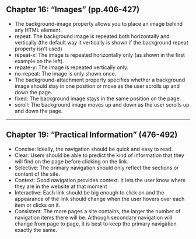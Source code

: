 ## Chapter 16: “Images” (pp.406-427)
- The background-image property allows you to place an image behind any HTML element.
- repeat: The background image is repeated both horizontally and vertically (the default way it vertically is shown if the background repeat property isn't used)
- repeat-x: The image is repeated horizontally only (as shown in the first example on the left).
- repate-y: The image is repeated vertically only.
- no-repeat: The image is only shown once.
- The background-attachment property specifies whether a background image should stay in one position or move as the user scrolls up and down the page.
- fixed: The background image stays in the same position on the page.
- scroll: The background image moves up and down as the user scrolls up and down the page.

<hr /b>
<h2>Chapter 19: “Practical Information” (476-492)</h2>
<ul>
  <li>Concise: Ideally, the navigation should be quick and easy to read.</li>
  <li>Clear: Users should be able to predict the kind of information that they will find on the page before clicking on the link.</li>
  <li>Selective: The primary navigation should only reflect the sections or content of the site.</li>
  <li>Context: Good navigation provides context. It lets the user know where they are in the website at that moment</li>
  <li>Interactive: Each link should be big enough to click on and the appearance of the link should change when the user hovers over each item or clicks on it.</li>
  <li>Consistent: The more pages a site contains, the larger the number of navigation items there will be. Although secondary navigation will change from page to page, it is best to keep the primary navigation exactly the same.</li>

  


















  























